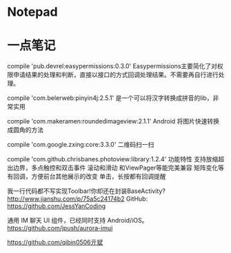 # Notepad
# 一点笔记

compile 'pub.devrel:easypermissions:0.3.0'
Easypermissions主要简化了对权限申请结果的处理和判断，直接以接口的方式回调处理结果。不需要再自行进行处理。

compile 'com.belerweb:pinyin4j:2.5.1'
是一个可以将汉字转换成拼音的lib，非常实用

compile 'com.makeramen:roundedimageview:2.1.1'
Android 将图片快速转换成圆角的方法

compile 'com.google.zxing:core:3.3.0'
二维码扫一扫

compile 'com.github.chrisbanes.photoview:library:1.2.4'
功能特性
支持放缩超出边界，多点触控和双击事件
滚动和滑动
和ViewPager等能完美兼容
矩阵变化等有回调，方便前台其他展示的改变
单击，长按都有回调提醒


我一行代码都不写实现Toolbar!你却还在封装BaseActivity?
http://www.jianshu.com/p/75a5c24174b2
GitHub: https://github.com/JessYanCoding


通用 IM 聊天 UI 组件，已经同时支持 Android/iOS。 
https://github.com/jpush/aurora-imui

https://github.com/qibin0506亓斌
